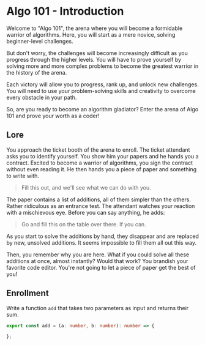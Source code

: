# Algo 101 - Introduction

Welcome to "Algo 101", the arena where you will become a formidable warrior of algorithms. Here, you will start as a mere novice, solving beginner-level challenges.

But don't worry, the challenges will become increasingly difficult as you progress through the higher levels. You will have to prove yourself by solving more and more complex problems to become the greatest warrior in the history of the arena.

Each victory will allow you to progress, rank up, and unlock new challenges. You will need to use your problem-solving skills and creativity to overcome every obstacle in your path.

So, are you ready to become an algorithm gladiator? Enter the arena of Algo 101 and prove your worth as a coder!

## Lore

You approach the ticket booth of the arena to enroll. The ticket attendant asks you to identify yourself. You show him your papers and he hands you a contract. Excited to become a warrior of algorithms, you sign the contract without even reading it. He then hands you a piece of paper and something to write with.

> Fill this out, and we'll see what we can do with you.

The paper contains a list of additions, all of them simpler than the others. Rather ridiculous as an entrance test. The attendant watches your reaction with a mischievous eye. Before you can say anything, he adds:

> Go and fill this on the table over there. If you can.

As you start to solve the additions by hand, they disappear and are replaced by new, unsolved additions. It seems impossible to fill them all out this way.

Then, you remember why you are here. What if you could solve all these additions at once, almost instantly? Would that work? You brandish your favorite code editor. You're not going to let a piece of paper get the best of you!

## Enrollment

Write a function `add` that takes two parameters as input and returns their sum.

```ts
export const add = (a: number, b: number): number => {

};
```
